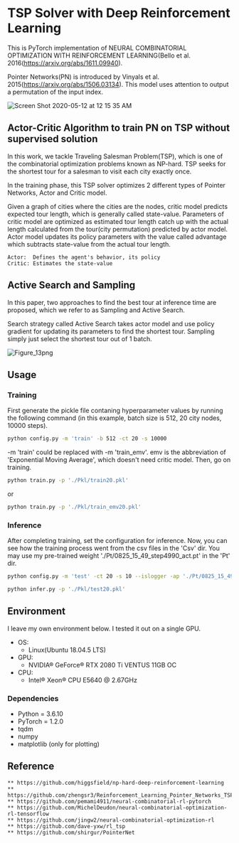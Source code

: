 # TSP Solver with Deep Reinforcement Learning 
This is PyTorch implementation of NEURAL COMBINATORIAL OPTIMIZATION WITH REINFORCEMENT LEARNING(Bello et al. 2016(https://arxiv.org/abs/1611.09940).

Pointer Networks(PN) is introduced by Vinyals et al. 2015(https://arxiv.org/abs/1506.03134). This model uses attention to output a permutation of the input index.


![Screen Shot 2020-05-12 at 12 15 35 AM](https://user-images.githubusercontent.com/51239551/81578424-bf082f80-93e5-11ea-812a-914c9046587a.png)


## Actor-Critic Algorithm to train PN on TSP without supervised solution
In this work, we tackle Traveling Salesman Problem(TSP), which is one of the combinatorial optimization problems known as NP-hard. TSP seeks for the shortest tour for a salesman to visit each city exactly once.

In the training phase, this TSP solver optimizes 2 different types of Pointer Networks, Actor and Critic model. 

Given a graph of cities where the cities are the nodes, critic model predicts expected tour length, which is generally called state-value. Parameters of critic model are optimized as estimated tour length catch up with the actual length calculated from the tour(city permutation) predicted by actor model. Actor model updates its policy parameters with the value called advantage which subtracts state-value from the actual tour length.

``` 
Actor:  Defines the agent's behavior, its policy
Critic: Estimates the state-value 
```


## Active Search and Sampling
In this paper, two approaches to find the best tour at inference time are proposed, which we refer to as Sampling and Active Search. 

Search strategy called Active Search takes actor model and use policy gradient for updating its parameters to find the shortest tour. Sampling simply just select the shortest tour out of 1 batch.

![Figure_13png](https://user-images.githubusercontent.com/51239551/82798619-bae31400-9eb3-11ea-9cf4-59f1c0a49a88.png)


## Usage

### Training

First generate the pickle file contaning hyperparameter values by running the following command
(in this example, batch size is 512, 20 city nodes, 10000 steps).

```bash
python config.py -m 'train' -b 512 -ct 20 -s 10000
```
-m 'train' could be replaced with -m 'train_emv'. emv is the abbreviation of 'Exponential Moving Average', which doesn't need critic model. Then, go on training.
```bash
python train.py -p './Pkl/train20.pkl' 
```
or
```bash
python train.py -p './Pkl/train_emv20.pkl' 
```

### Inference
After completing training, set the configuration for inference. Now, you can see how the training process went from the csv files in the 'Csv' dir. You may use my pre-trained weight './Pt/0825_15_49_step4990_act.pt' in the 'Pt' dir.
```bash
python config.py -m 'test' -ct 20 -s 10 --islogger -ap './Pt/0825_15_49_step4990_act.pt'
```
```bash
python infer.py -p './Pkl/test20.pkl' 
```

## Environment
I leave my own environment below. I tested it out on a single GPU.
* OS:
	* Linux(Ubuntu 18.04.5 LTS) 
* GPU:
	* NVIDIA® GeForce® RTX 2080 Ti VENTUS 11GB OC
* CPU:
	* Intel® Xeon® CPU E5640 @ 2.67GHz

### Dependencies
* Python = 3.6.10
* PyTorch = 1.2.0
* tqdm
* numpy
* matplotlib (only for plotting)

## Reference
	** https://github.com/higgsfield/np-hard-deep-reinforcement-learning
	** https://github.com/zhengsr3/Reinforcement_Learning_Pointer_Networks_TSP_Pytorch
	** https://github.com/pemami4911/neural-combinatorial-rl-pytorch
	** https://github.com/MichelDeudon/neural-combinatorial-optimization-rl-tensorflow
	** https://github.com/jingw2/neural-combinatorial-optimization-rl
	** https://github.com/dave-yxw/rl_tsp
	** https://github.com/shirgur/PointerNet